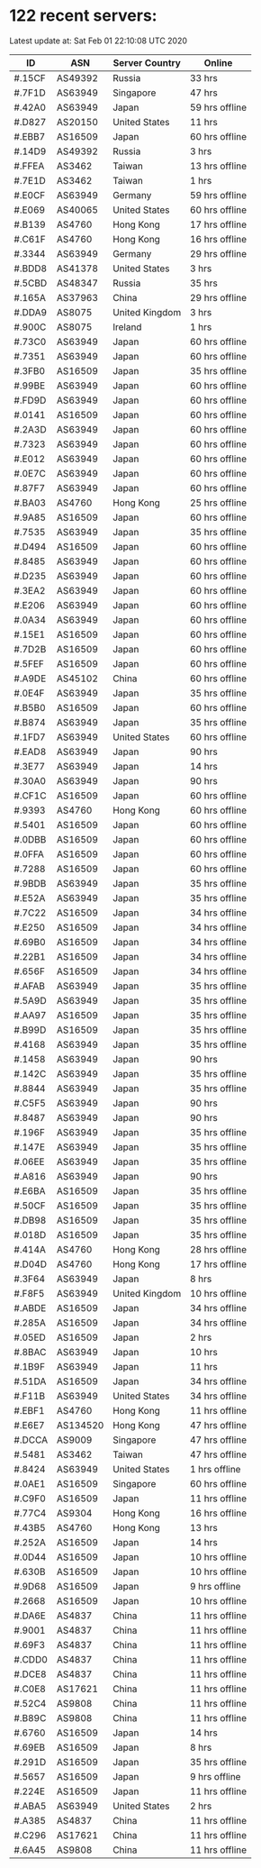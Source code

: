 # 122 recent servers:

Latest update at: Sat Feb 01 22:10:08 UTC 2020

| ID | ASN | Server Country | Online |
| -- | --- | -------------- | ------ |
| #.15CF | AS49392 | Russia | 33 hrs |
| #.7F1D | AS63949 | Singapore | 47 hrs |
| #.42A0 | AS63949 | Japan | 59 hrs offline |
| #.D827 | AS20150 | United States | 11 hrs |
| #.EBB7 | AS16509 | Japan | 60 hrs offline |
| #.14D9 | AS49392 | Russia | 3 hrs |
| #.FFEA | AS3462 | Taiwan | 13 hrs offline |
| #.7E1D | AS3462 | Taiwan | 1 hrs |
| #.E0CF | AS63949 | Germany | 59 hrs offline |
| #.E069 | AS40065 | United States | 60 hrs offline |
| #.B139 | AS4760 | Hong Kong | 17 hrs offline |
| #.C61F | AS4760 | Hong Kong | 16 hrs offline |
| #.3344 | AS63949 | Germany | 29 hrs offline |
| #.BDD8 | AS41378 | United States | 3 hrs |
| #.5CBD | AS48347 | Russia | 35 hrs |
| #.165A | AS37963 | China | 29 hrs offline |
| #.DDA9 | AS8075 | United Kingdom | 3 hrs |
| #.900C | AS8075 | Ireland | 1 hrs |
| #.73C0 | AS63949 | Japan | 60 hrs offline |
| #.7351 | AS63949 | Japan | 60 hrs offline |
| #.3FB0 | AS16509 | Japan | 35 hrs offline |
| #.99BE | AS63949 | Japan | 60 hrs offline |
| #.FD9D | AS63949 | Japan | 60 hrs offline |
| #.0141 | AS16509 | Japan | 60 hrs offline |
| #.2A3D | AS63949 | Japan | 60 hrs offline |
| #.7323 | AS63949 | Japan | 60 hrs offline |
| #.E012 | AS63949 | Japan | 60 hrs offline |
| #.0E7C | AS63949 | Japan | 60 hrs offline |
| #.87F7 | AS63949 | Japan | 60 hrs offline |
| #.BA03 | AS4760 | Hong Kong | 25 hrs offline |
| #.9A85 | AS16509 | Japan | 60 hrs offline |
| #.7535 | AS63949 | Japan | 35 hrs offline |
| #.D494 | AS16509 | Japan | 60 hrs offline |
| #.8485 | AS63949 | Japan | 60 hrs offline |
| #.D235 | AS63949 | Japan | 60 hrs offline |
| #.3EA2 | AS63949 | Japan | 60 hrs offline |
| #.E206 | AS63949 | Japan | 60 hrs offline |
| #.0A34 | AS63949 | Japan | 60 hrs offline |
| #.15E1 | AS16509 | Japan | 60 hrs offline |
| #.7D2B | AS16509 | Japan | 60 hrs offline |
| #.5FEF | AS16509 | Japan | 60 hrs offline |
| #.A9DE | AS45102 | China | 60 hrs offline |
| #.0E4F | AS63949 | Japan | 35 hrs offline |
| #.B5B0 | AS16509 | Japan | 60 hrs offline |
| #.B874 | AS63949 | Japan | 35 hrs offline |
| #.1FD7 | AS63949 | United States | 60 hrs offline |
| #.EAD8 | AS63949 | Japan | 90 hrs |
| #.3E77 | AS63949 | Japan | 14 hrs |
| #.30A0 | AS63949 | Japan | 90 hrs |
| #.CF1C | AS16509 | Japan | 60 hrs offline |
| #.9393 | AS4760 | Hong Kong | 60 hrs offline |
| #.5401 | AS16509 | Japan | 60 hrs offline |
| #.0DBB | AS16509 | Japan | 60 hrs offline |
| #.0FFA | AS16509 | Japan | 60 hrs offline |
| #.7288 | AS16509 | Japan | 60 hrs offline |
| #.9BDB | AS63949 | Japan | 35 hrs offline |
| #.E52A | AS63949 | Japan | 35 hrs offline |
| #.7C22 | AS16509 | Japan | 34 hrs offline |
| #.E250 | AS16509 | Japan | 34 hrs offline |
| #.69B0 | AS16509 | Japan | 34 hrs offline |
| #.22B1 | AS16509 | Japan | 34 hrs offline |
| #.656F | AS16509 | Japan | 34 hrs offline |
| #.AFAB | AS63949 | Japan | 35 hrs offline |
| #.5A9D | AS63949 | Japan | 35 hrs offline |
| #.AA97 | AS16509 | Japan | 35 hrs offline |
| #.B99D | AS16509 | Japan | 35 hrs offline |
| #.4168 | AS63949 | Japan | 35 hrs offline |
| #.1458 | AS63949 | Japan | 90 hrs |
| #.142C | AS63949 | Japan | 35 hrs offline |
| #.8844 | AS63949 | Japan | 35 hrs offline |
| #.C5F5 | AS63949 | Japan | 90 hrs |
| #.8487 | AS63949 | Japan | 90 hrs |
| #.196F | AS63949 | Japan | 35 hrs offline |
| #.147E | AS63949 | Japan | 35 hrs offline |
| #.06EE | AS63949 | Japan | 35 hrs offline |
| #.A816 | AS63949 | Japan | 90 hrs |
| #.E6BA | AS16509 | Japan | 35 hrs offline |
| #.50CF | AS16509 | Japan | 35 hrs offline |
| #.DB98 | AS16509 | Japan | 35 hrs offline |
| #.018D | AS16509 | Japan | 35 hrs offline |
| #.414A | AS4760 | Hong Kong | 28 hrs offline |
| #.D04D | AS4760 | Hong Kong | 17 hrs offline |
| #.3F64 | AS63949 | Japan | 8 hrs |
| #.F8F5 | AS63949 | United Kingdom | 10 hrs offline |
| #.ABDE | AS16509 | Japan | 34 hrs offline |
| #.285A | AS16509 | Japan | 34 hrs offline |
| #.05ED | AS16509 | Japan | 2 hrs |
| #.8BAC | AS63949 | Japan | 10 hrs |
| #.1B9F | AS63949 | Japan | 11 hrs |
| #.51DA | AS16509 | Japan | 34 hrs offline |
| #.F11B | AS63949 | United States | 34 hrs offline |
| #.EBF1 | AS4760 | Hong Kong | 11 hrs offline |
| #.E6E7 | AS134520 | Hong Kong | 47 hrs offline |
| #.DCCA | AS9009 | Singapore | 47 hrs offline |
| #.5481 | AS3462 | Taiwan | 47 hrs offline |
| #.8424 | AS63949 | United States | 1 hrs offline |
| #.0AE1 | AS16509 | Singapore | 60 hrs offline |
| #.C9F0 | AS16509 | Japan | 11 hrs offline |
| #.77C4 | AS9304 | Hong Kong | 16 hrs offline |
| #.43B5 | AS4760 | Hong Kong | 13 hrs |
| #.252A | AS16509 | Japan | 14 hrs |
| #.0D44 | AS16509 | Japan | 10 hrs offline |
| #.630B | AS16509 | Japan | 10 hrs offline |
| #.9D68 | AS16509 | Japan | 9 hrs offline |
| #.2668 | AS16509 | Japan | 10 hrs offline |
| #.DA6E | AS4837 | China | 11 hrs offline |
| #.9001 | AS4837 | China | 11 hrs offline |
| #.69F3 | AS4837 | China | 11 hrs offline |
| #.CDD0 | AS4837 | China | 11 hrs offline |
| #.DCE8 | AS4837 | China | 11 hrs offline |
| #.C0E8 | AS17621 | China | 11 hrs offline |
| #.52C4 | AS9808 | China | 11 hrs offline |
| #.B89C | AS9808 | China | 11 hrs offline |
| #.6760 | AS16509 | Japan | 14 hrs |
| #.69EB | AS16509 | Japan | 8 hrs |
| #.291D | AS16509 | Japan | 35 hrs offline |
| #.5657 | AS16509 | Japan | 9 hrs offline |
| #.224E | AS16509 | Japan | 11 hrs offline |
| #.ABA5 | AS63949 | United States | 2 hrs |
| #.A385 | AS4837 | China | 11 hrs offline |
| #.C296 | AS17621 | China | 11 hrs offline |
| #.6A45 | AS9808 | China | 11 hrs offline |


